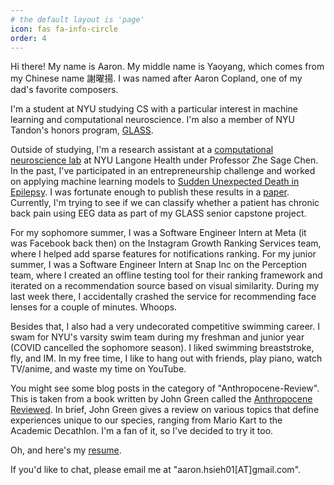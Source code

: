 ```yaml
---
# the default layout is 'page'
icon: fas fa-info-circle
order: 4
---
```


Hi there! My name is Aaron. My middle name is Yaoyang, which comes from my Chinese name 謝曜揚. I was named after Aaron Copland, one of my dad's favorite composers. 

I'm a student at NYU studying CS with a particular interest in machine learning and computational neuroscience. I'm also a member of NYU Tandon's honors program, [GLASS](https://engineering.nyu.edu/student/aaron-hsieh). 

Outside of studying, I'm a research assistant at a [computational neuroscience lab](http://www.cn3laboratory.org/home.html) at NYU Langone Health under Professor Zhe Sage Chen. In the past, I've participated in an entrepreneurship challenge and worked on applying machine learning models to [Sudden Unexpected Death in Epilepsy](https://www.cdc.gov/epilepsy/about/sudep/index.htm). I was fortunate enough to publish these results in a [paper](https://www.frontiersin.org/articles/10.3389/fneur.2022.858333/full). Currently, I'm trying to see if we can classify whether a patient has chronic back pain using EEG data as part of my GLASS senior capstone project. 

For my sophomore summer, I was a Software Engineer Intern at Meta (it was Facebook back then) on the Instagram Growth Ranking Services team, where I helped add sparse features for notifications ranking. For my junior summer, I was a Software Engineer Intern at Snap Inc on the Perception team, where I created an offline testing tool for their ranking framework and iterated on a recommendation source based on visual similarity. During my last week there, I accidentally crashed the service for recommending face lenses for a couple of minutes. Whoops.

Besides that, I also had a very undecorated competitive swimming career. I swam for NYU's varsity swim team during my freshman and junior year (COVID cancelled the sophomore season). I liked swimming breaststroke, fly, and IM. In my free time, I like to hang out with friends, play piano, watch TV/anime, and waste my time on YouTube.

You might see some blog posts in the category of "Anthropocene-Review". This is taken from a book written by John Green called the [Anthropocene Reviewed](https://www.goodreads.com/book/show/55145261-the-anthropocene-reviewed). In brief, John Green gives a review on various topics that define experiences unique to our species, ranging from Mario Kart to the Academic Decathlon. I'm a fan of it, so I've decided to try it too.

Oh, and here's my [resume](https://aaronh314.github.io/assets/Aaron_Hsieh_Resume.pdf).

If you'd like to chat, please email me at "aaron.hsieh01[AT]gmail.com".